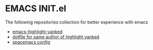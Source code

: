 # EMACS INIT.el
The following repositories collection for better experience with emacs

- [emacs-highlight-yanked](https://blog.meain.io/2020/emacs-highlight-yanked/)
- [dotfile for same author of highlight yanked](https://github.com/meain/dotfiles/blob/master/emacs/.config/emacs/init.el)
- [spacemacs config](https://github.com/practicalli/spacemacs-config/blob/main/init.el)
